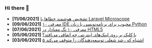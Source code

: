 ### Hi there 👋

<!-- posts -->
* **[11/06/2021]** [تشخیص هوشمند خطاها با Laravel Microscope](https://liara.ir/blog/%d8%aa%d8%b4%d8%ae%db%8c%d8%b5-%d9%87%d9%88%d8%b4%d9%85%d9%86%d8%af-%d8%ae%d8%b7%d8%a7%d9%87%d8%a7-%d8%a8%d8%a7-laravel-microscope/ "تشخیص هوشمند خطاها با Laravel Microscope")
* **[09/06/2021]** [معرفی ۱۰ IDE محبوب برای برنامه‌نویسی با زبان Python](https://liara.ir/blog/%d9%85%d8%b9%d8%b1%d9%81%db%8c-%db%b1%db%b0-ide-%d9%85%d8%ad%d8%a8%d9%88%d8%a8-%d8%a8%d8%b1%d8%a7%db%8c-%d8%a8%d8%b1%d9%86%d8%a7%d9%85%d9%87%e2%80%8c%d9%86%d9%88%db%8c%d8%b3%db%8c-%d8%a8%d8%a7-%d8%b2/ "معرفی ۱۰ IDE محبوب برای برنامه‌نویسی با زبان Python")
* **[07/06/2021]** [معرفی ۱۰ تگ معنادار در HTML5](https://liara.ir/blog/%d9%85%d8%b9%d8%b1%d9%81%db%8c-%db%b1%db%b0-%d8%aa%da%af-%d9%85%d8%b9%d9%86%d8%a7%d8%af%d8%a7%d8%b1-%d8%af%d8%b1-html5/ "معرفی ۱۰ تگ معنادار در HTML5")
* **[05/06/2021]** [با کلیک بر روی لینک‌های اینترنتی چه اتفاقی می‌افتد؟](https://liara.ir/blog/%d8%a8%d8%a7-%da%a9%d9%84%db%8c%da%a9-%d8%a8%d8%b1-%d8%b1%d9%88%db%8c-%d9%84%db%8c%d9%86%da%a9%e2%80%8c%d9%87%d8%a7%db%8c-%d8%a7%db%8c%d9%86%d8%aa%d8%b1%d9%86%d8%aa%db%8c-%da%86%d9%87-%d8%a7%d8%aa/ "با کلیک بر روی لینک‌های اینترنتی چه اتفاقی می‌افتد؟")
* **[03/06/2021]** [۵ اشتباه که رشد شغلی توسعه‌دهندگان را متوقف می‌کند](https://liara.ir/blog/%db%b5-%d8%a7%d8%b4%d8%aa%d8%a8%d8%a7%d9%87-%da%a9%d9%87-%d8%b1%d8%b4%d8%af-%d8%b4%d8%ba%d9%84%db%8c-%d8%aa%d9%88%d8%b3%d8%b9%d9%87%e2%80%8c%d8%af%d9%87%d9%86%d8%af%da%af%d8%a7%d9%86-%d8%b1%d8%a7/ "۵ اشتباه که رشد شغلی توسعه‌دهندگان را متوقف می‌کند")<!-- /posts -->
